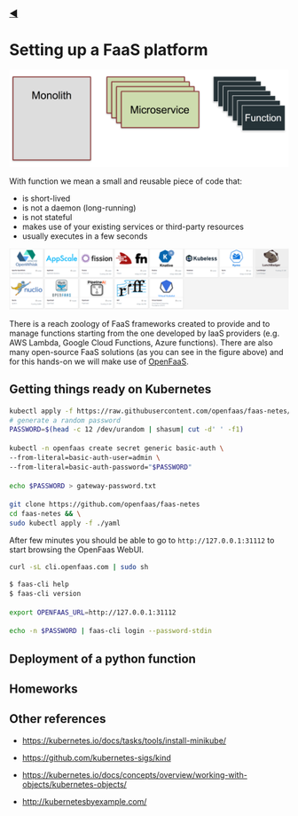 ### [◀](README.md)

# Setting up a FaaS platform

[![faas](img/evolution.png)](https://blog.alexellis.io/content/images/2017/08/evolution.png)


With function we mean a small and reusable piece of code that:

- is short-lived
- is not a daemon (long-running)
- is not stateful
- makes use of your existing services or third-party resources
- usually executes in a few seconds

[![Open source FaaS frameworks](img/faases.png)](https://landscape.cncf.io/category=hosted-platform,installable-platform&format=card-mode&grouping=category)

There is a reach zoology of FaaS frameworks created to provide and  to manage functions starting from the one developed by IaaS providers (e.g. AWS Lambda, Google Cloud Functions, Azure functions).
There are also many open-source FaaS solutions (as you can see in the figure above) and for this hands-on we will make use of [OpenFaaS](https://www.openfaas.com/).

## Getting things ready on Kubernetes


```bash
kubectl apply -f https://raw.githubusercontent.com/openfaas/faas-netes/master/namespaces.yml
# generate a random password
PASSWORD=$(head -c 12 /dev/urandom | shasum| cut -d' ' -f1)

kubectl -n openfaas create secret generic basic-auth \
--from-literal=basic-auth-user=admin \
--from-literal=basic-auth-password="$PASSWORD"

echo $PASSWORD > gateway-password.txt

git clone https://github.com/openfaas/faas-netes
cd faas-netes && \
sudo kubectl apply -f ./yaml

```

After few minutes you should be able to go to `http://127.0.0.1:31112` to start browsing the OpenFaas WebUI.

```bash
curl -sL cli.openfaas.com | sudo sh
```

```bash
$ faas-cli help
$ faas-cli version

export OPENFAAS_URL=http://127.0.0.1:31112

echo -n $PASSWORD | faas-cli login --password-stdin
```

## Deployment of a python function



## Homeworks



## Other references

- https://kubernetes.io/docs/tasks/tools/install-minikube/
- https://github.com/kubernetes-sigs/kind


- https://kubernetes.io/docs/concepts/overview/working-with-objects/kubernetes-objects/
- http://kubernetesbyexample.com/

